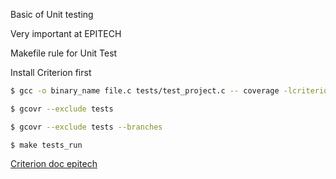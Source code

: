 Basic of Unit testing

Very important at EPITECH

Makefile rule for Unit Test

Install Criterion first

```bash
$ gcc -o binary_name file.c tests/test_project.c -- coverage -lcriterion
```

```bash
$ gcovr --exclude tests
```

```bash
$ gcovr --exclude tests --branches
```

```
$ make tests_run
```

[Criterion doc epitech](https://epitech-2022-technical-documentation.readthedocs.io/en/latest/criterion.html)